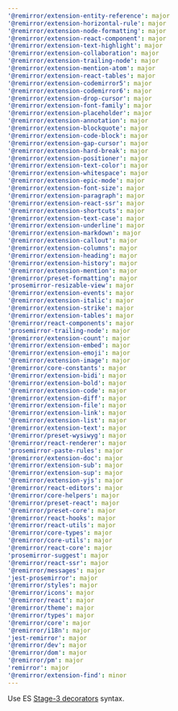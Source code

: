 ```yaml
---
'@remirror/extension-entity-reference': major
'@remirror/extension-horizontal-rule': major
'@remirror/extension-node-formatting': major
'@remirror/extension-react-component': major
'@remirror/extension-text-highlight': major
'@remirror/extension-collaboration': major
'@remirror/extension-trailing-node': major
'@remirror/extension-mention-atom': major
'@remirror/extension-react-tables': major
'@remirror/extension-codemirror5': major
'@remirror/extension-codemirror6': major
'@remirror/extension-drop-cursor': major
'@remirror/extension-font-family': major
'@remirror/extension-placeholder': major
'@remirror/extension-annotation': major
'@remirror/extension-blockquote': major
'@remirror/extension-code-block': major
'@remirror/extension-gap-cursor': major
'@remirror/extension-hard-break': major
'@remirror/extension-positioner': major
'@remirror/extension-text-color': major
'@remirror/extension-whitespace': major
'@remirror/extension-epic-mode': major
'@remirror/extension-font-size': major
'@remirror/extension-paragraph': major
'@remirror/extension-react-ssr': major
'@remirror/extension-shortcuts': major
'@remirror/extension-text-case': major
'@remirror/extension-underline': major
'@remirror/extension-markdown': major
'@remirror/extension-callout': major
'@remirror/extension-columns': major
'@remirror/extension-heading': major
'@remirror/extension-history': major
'@remirror/extension-mention': major
'@remirror/preset-formatting': major
'prosemirror-resizable-view': major
'@remirror/extension-events': major
'@remirror/extension-italic': major
'@remirror/extension-strike': major
'@remirror/extension-tables': major
'@remirror/react-components': major
'prosemirror-trailing-node': major
'@remirror/extension-count': major
'@remirror/extension-embed': major
'@remirror/extension-emoji': major
'@remirror/extension-image': major
'@remirror/core-constants': major
'@remirror/extension-bidi': major
'@remirror/extension-bold': major
'@remirror/extension-code': major
'@remirror/extension-diff': major
'@remirror/extension-file': major
'@remirror/extension-link': major
'@remirror/extension-list': major
'@remirror/extension-text': major
'@remirror/preset-wysiwyg': major
'@remirror/react-renderer': major
'prosemirror-paste-rules': major
'@remirror/extension-doc': major
'@remirror/extension-sub': major
'@remirror/extension-sup': major
'@remirror/extension-yjs': major
'@remirror/react-editors': major
'@remirror/core-helpers': major
'@remirror/preset-react': major
'@remirror/preset-core': major
'@remirror/react-hooks': major
'@remirror/react-utils': major
'@remirror/core-types': major
'@remirror/core-utils': major
'@remirror/react-core': major
'prosemirror-suggest': major
'@remirror/react-ssr': major
'@remirror/messages': major
'jest-prosemirror': major
'@remirror/styles': major
'@remirror/icons': major
'@remirror/react': major
'@remirror/theme': major
'@remirror/types': major
'@remirror/core': major
'@remirror/i18n': major
'jest-remirror': major
'@remirror/dev': major
'@remirror/dom': major
'@remirror/pm': major
'remirror': major
'@remirror/extension-find': minor
---
```


Use ES [Stage-3 decorators](https://github.com/tc39/proposal-decorators) syntax.
